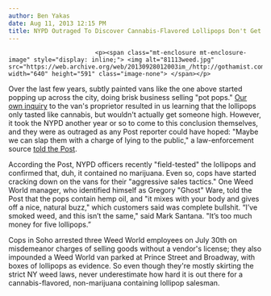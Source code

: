 ```yaml
---
author: Ben Yakas
date: Aug 11, 2013 12:15 PM
title: NYPD Outraged To Discover Cannabis-Flavored Lollipops Don't Get You High
---
```



                            
                            
                            
                            <p><span class="mt-enclosure mt-enclosure-image" style="display: inline;"> <img alt="81113weed.jpg" src="https://web.archive.org/web/20130928012003im_/http://gothamist.com/attachments/byakas/81113weed.jpg" width="640" height="591" class="image-none"> </span></p>

<p>Over the last few years, subtly painted vans like the one above started popping up across the city, doing brisk business selling &quot;pot pops.&quot; <a href="https://web.archive.org/web/20130928012003/http://gothamist.com/2012/07/23/subtle_weed_van_selling_cannabis-fl.php">Our own inquiry</a> to the van&apos;s proprietor resulted in us learning that the lollipops only tasted like cannabis, but wouldn&apos;t actually get someone high. However, it took the NYPD another year or so to come to this conclusion themselves, and they were as outraged as any Post reporter could have hoped: &quot;Maybe we can slap them with a charge of lying to the public,&quot; a law-enforcement source <a href="https://web.archive.org/web/20130928012003/http://www.nypost.com/p/news/local/manhattan/hi_suckers_d2XjCQDdGeOhAZUpw5lhbP">told the Post</a>.</p>

<p>According the Post, NYPD officers recently &quot;field-tested&quot; the lollipops and confirmed that, duh, it contained no marijuana. Even so, cops have started cracking down on the vans for their &quot;aggressive sales tactics.&quot; One Weed World manager, who identified himself as Gregory &quot;Ghost&quot; Ware, told the Post that the pops contain hemp oil, and &quot;it mixes with your body and gives off a nice, natural buzz,&quot; which customers said was complete bullshit. &#x201C;I&#x2019;ve smoked weed, and this isn&#x2019;t the same,&quot; said Mark Santana. &quot;It&#x2019;s too much money for five lollipops.&#x201D;</p>

<p>Cops in Soho arrested three Weed World employees on July 30th on misdemeanor charges of selling goods without a vendor&apos;s license; they also impounded a Weed World van parked at Prince Street and Broadway, with boxes of lollipops as evidence. So even though they&apos;re mostly skirting the strict NY weed laws, never underestimate how hard it is out there for a cannabis-flavored, non-marijuana containing lollipop salesman.</p>
                            
                            
                            